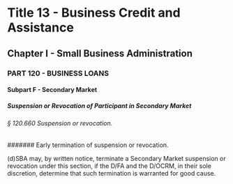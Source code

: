 
# Title 13 - Business Credit and Assistance
## Chapter I - Small Business Administration
### PART 120 - BUSINESS LOANS
#### Subpart F - Secondary Market
##### Suspension or Revocation of Participant in Secondary Market
###### § 120.660 Suspension or revocation.
####### Early termination of suspension or revocation.

(d)SBA may, by written notice, terminate a Secondary Market suspension or revocation under this section, if the D/FA and the D/OCRM, in their sole discretion, determine that such termination is warranted for good cause.
